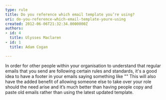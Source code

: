 ```yaml
---
type: rule
title: Do you reference which email template you’re using?
uri: do-you-reference-which-email-template-youre-using
created: 2012-06-06T21:32:34.0000000Z
authors:
- id: 4
  title: Ulysses Maclaren
- id: 1
  title: Adam Cogan

---
```


 In order for other people within your organisation to understand that regular emails that you send are following certain rules and standards, it's a good idea to have a footer in your emails saying something like ""   This will also have the added benefit of allowing someone else to take over your role should the need arise and it’s much better than having people copy and paste old emails rather than using the latest updated template.  

